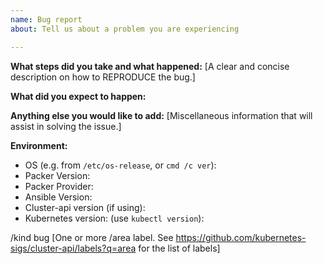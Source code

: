 ```yaml
---
name: Bug report
about: Tell us about a problem you are experiencing

---
```


**What steps did you take and what happened:**
[A clear and concise description on how to REPRODUCE the bug.]


**What did you expect to happen:**


**Anything else you would like to add:**
[Miscellaneous information that will assist in solving the issue.]


**Environment:**

- OS (e.g. from `/etc/os-release`, or `cmd /c ver`):
- Packer Version:
- Packer Provider:
- Ansible Version: 
- Cluster-api version (if using):
- Kubernetes version: (use `kubectl version`):

/kind bug
[One or more /area label. See https://github.com/kubernetes-sigs/cluster-api/labels?q=area for the list of labels]
 
